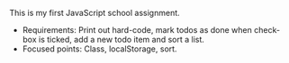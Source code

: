 This is my first JavaScript school assignment.

- Requirements: Print out hard-code, mark todos as done when check-box is ticked, add a new todo item and sort a list.
- Focused points: Class, localStorage, sort.